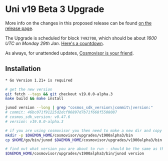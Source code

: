 # Uni v19 Beta 3 Upgrade

More info on the changes in this proposed release can be found [on the release page](https://github.com/CosmosContracts/juno/releases/tag/v19.0.0-alpha.3).

The Upgrade is scheduled for block `7492708`, which should be about _1600 UTC on Monday 29th Jan_. [Here's a countdown](https://testnet.mintscan.io/juno-testnet/blocks/7492708).

As always, for unattended updates, [Cosmovisor is your friend](https://docs.cosmos.network/main/build/tooling/cosmovisor).

## Installation

```bash
* Go Version 1.21+ is required

# get the new version
git fetch --tags && git checkout v19.0.0-alpha.3
make build && make install

junod version --long | grep "cosmos_sdk_version\|commit\|version:"
# commit: 46bc071f91225d2dcf06897d7b71f668f5508087
# cosmos_sdk_version: v0.47.6
# version: v19.0.0-alpha.3

# if you are using cosmovisor you then need to make a new dir and copy this new binary
mkdir -p $DAEMON_HOME/cosmovisor/upgrades/v1900alpha3/bin
cp $HOME/go/bin/junod $DAEMON_HOME/cosmovisor/upgrades/v1900alpha3/bin

# find out what version you are about to run - should be the same as the tag
$DAEMON_HOME/cosmovisor/upgrades/v1900alpha3/bin/junod version
```
